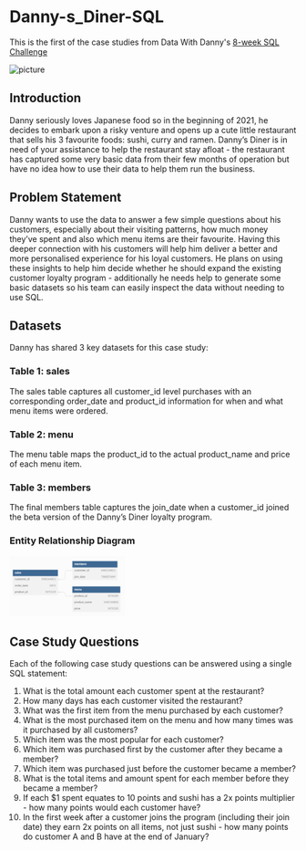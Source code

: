 # Danny-s_Diner-SQL
This is the first of the case studies from Data With Danny's [8-week SQL Challenge](https://8weeksqlchallenge.com)

<img src="https://8weeksqlchallenge.com/images/case-study-designs/1.png" alt="picture" width="400"/>

## Introduction

Danny seriously loves Japanese food so in the beginning of 2021, he decides to embark upon a risky venture and opens up a cute little restaurant that sells his 3 favourite foods: sushi, curry and ramen.
Danny’s Diner is in need of your assistance to help the restaurant stay afloat - the restaurant has captured some very basic data from their few months of operation but have no idea how to use their data to help them run the business.


## Problem Statement

Danny wants to use the data to answer a few simple questions about his customers, especially about their visiting patterns, how much money they’ve spent and also which menu items are their favourite. Having this deeper connection with his customers will help him deliver a better and more personalised experience for his loyal customers.
He plans on using these insights to help him decide whether he should expand the existing customer loyalty program - additionally he needs help to generate some basic datasets so his team can easily inspect the data without needing to use SQL.


## Datasets

Danny has shared 3 key datasets for this case study:
### Table 1: sales
The sales table captures all customer_id level purchases with an corresponding order_date and product_id information for when and what menu items were ordered.
### Table 2: menu
The menu table maps the product_id to the actual product_name and price of each menu item.
### Table 3: members
The final members table captures the join_date when a customer_id joined the beta version of the Danny’s Diner loyalty program.
### Entity Relationship Diagram
<img src="Entity_Rel_Diagram.png" alt="Entity Relationship Diagram" width="40%" />

## Case Study Questions

Each of the following case study questions can be answered using a single SQL statement:

1. What is the total amount each customer spent at the restaurant?
2. How many days has each customer visited the restaurant?
3. What was the first item from the menu purchased by each customer?
4. What is the most purchased item on the menu and how many times was it purchased by all customers?
5. Which item was the most popular for each customer?
6. Which item was purchased first by the customer after they became a member?
7. Which item was purchased just before the customer became a member?
8. What is the total items and amount spent for each member before they became a member?
9. If each $1 spent equates to 10 points and sushi has a 2x points multiplier - how many points would each customer have?
10. In the first week after a customer joins the program (including their join date) they earn 2x points on all items, not just sushi - how many points do customer A and B have at the end of January?
